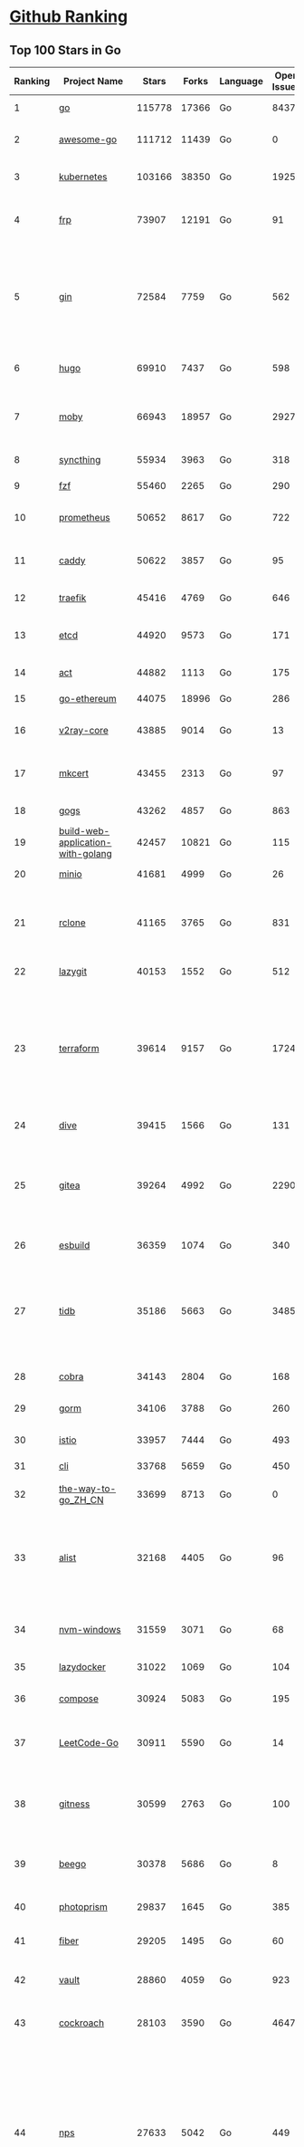[Github Ranking](../README.md)
==========

## Top 100 Stars in Go

| Ranking | Project Name | Stars | Forks | Language | Open Issues | Description | Last Commit |
| ------- | ------------ | ----- | ----- | -------- | ----------- | ----------- | ----------- |
| 1 | [go](https://github.com/golang/go) | 115778 | 17366 | Go | 8437 | The Go programming language | 2023-11-18T04:13:56Z |
| 2 | [awesome-go](https://github.com/avelino/awesome-go) | 111712 | 11439 | Go | 0 | A curated list of awesome Go frameworks, libraries and software | 2023-11-17T12:59:48Z |
| 3 | [kubernetes](https://github.com/kubernetes/kubernetes) | 103166 | 38350 | Go | 1925 | Production-Grade Container Scheduling and Management | 2023-11-18T06:53:15Z |
| 4 | [frp](https://github.com/fatedier/frp) | 73907 | 12191 | Go | 91 | A fast reverse proxy to help you expose a local server behind a NAT or firewall to the internet. | 2023-11-17T10:55:53Z |
| 5 | [gin](https://github.com/gin-gonic/gin) | 72584 | 7759 | Go | 562 | Gin is a HTTP web framework written in Go (Golang). It features a Martini-like API with much better performance -- up to 40 times faster. If you need smashing performance, get yourself some Gin. | 2023-11-17T11:40:31Z |
| 6 | [hugo](https://github.com/gohugoio/hugo) | 69910 | 7437 | Go | 598 | The world’s fastest framework for building websites. | 2023-11-17T19:19:10Z |
| 7 | [moby](https://github.com/moby/moby) | 66943 | 18957 | Go | 2927 | The Moby Project - a collaborative project for the container ecosystem to assemble container-based systems | 2023-11-16T23:13:30Z |
| 8 | [syncthing](https://github.com/syncthing/syncthing) | 55934 | 3963 | Go | 318 | Open Source Continuous File Synchronization | 2023-11-17T09:56:44Z |
| 9 | [fzf](https://github.com/junegunn/fzf) | 55460 | 2265 | Go | 290 | :cherry_blossom: A command-line fuzzy finder | 2023-11-17T10:20:53Z |
| 10 | [prometheus](https://github.com/prometheus/prometheus) | 50652 | 8617 | Go | 722 | The Prometheus monitoring system and time series database. | 2023-11-17T19:20:06Z |
| 11 | [caddy](https://github.com/caddyserver/caddy) | 50622 | 3857 | Go | 95 | Fast and extensible multi-platform HTTP/1-2-3 web server with automatic HTTPS | 2023-11-17T09:26:49Z |
| 12 | [traefik](https://github.com/traefik/traefik) | 45416 | 4769 | Go | 646 | The Cloud Native Application Proxy | 2023-11-17T15:30:06Z |
| 13 | [etcd](https://github.com/etcd-io/etcd) | 44920 | 9573 | Go | 171 | Distributed reliable key-value store for the most critical data of a distributed system | 2023-11-17T23:17:43Z |
| 14 | [act](https://github.com/nektos/act) | 44882 | 1113 | Go | 175 | Run your GitHub Actions locally 🚀 | 2023-11-15T00:12:35Z |
| 15 | [go-ethereum](https://github.com/ethereum/go-ethereum) | 44075 | 18996 | Go | 286 | Official Go implementation of the Ethereum protocol | 2023-11-18T07:39:26Z |
| 16 | [v2ray-core](https://github.com/v2ray/v2ray-core) | 43885 | 9014 | Go | 13 | A platform for building proxies to bypass network restrictions. | 2023-11-16T03:42:53Z |
| 17 | [mkcert](https://github.com/FiloSottile/mkcert) | 43455 | 2313 | Go | 97 | A simple zero-config tool to make locally trusted development certificates with any names you'd like. | 2023-11-03T20:20:49Z |
| 18 | [gogs](https://github.com/gogs/gogs) | 43262 | 4857 | Go | 863 | Gogs is a painless self-hosted Git service | 2023-11-18T00:20:20Z |
| 19 | [build-web-application-with-golang](https://github.com/astaxie/build-web-application-with-golang) | 42457 | 10821 | Go | 115 | A golang ebook intro how to build a web with golang | 2023-09-26T05:49:16Z |
| 20 | [minio](https://github.com/minio/minio) | 41681 | 4999 | Go | 26 | High Performance Object Storage for AI | 2023-11-18T08:28:18Z |
| 21 | [rclone](https://github.com/rclone/rclone) | 41165 | 3765 | Go | 831 | "rsync for cloud storage" - Google Drive, S3, Dropbox, Backblaze B2, One Drive, Swift, Hubic, Wasabi, Google Cloud Storage, Yandex Files | 2023-11-16T17:15:00Z |
| 22 | [lazygit](https://github.com/jesseduffield/lazygit) | 40153 | 1552 | Go | 512 | simple terminal UI for git commands | 2023-11-18T09:48:35Z |
| 23 | [terraform](https://github.com/hashicorp/terraform) | 39614 | 9157 | Go | 1724 | Terraform enables you to safely and predictably create, change, and improve infrastructure. It is a source-available tool that codifies APIs into declarative configuration files that can be shared amongst team members, treated as code, edited, reviewed, and versioned. | 2023-11-18T05:23:39Z |
| 24 | [dive](https://github.com/wagoodman/dive) | 39415 | 1566 | Go | 131 | A tool for exploring each layer in a docker image | 2023-11-04T09:41:27Z |
| 25 | [gitea](https://github.com/go-gitea/gitea) | 39264 | 4992 | Go | 2290 | Git with a cup of tea! Painless self-hosted all-in-one software development service, including Git hosting, code review, team collaboration, package registry and CI/CD | 2023-11-18T07:09:47Z |
| 26 | [esbuild](https://github.com/evanw/esbuild) | 36359 | 1074 | Go | 340 | An extremely fast bundler for the web | 2023-11-14T17:09:45Z |
| 27 | [tidb](https://github.com/pingcap/tidb) | 35186 | 5663 | Go | 3485 | TiDB is an open-source, cloud-native, distributed, MySQL-Compatible database for elastic scale and real-time analytics. Try AI-powered Chat2Query free at : https://tidbcloud.com/free-trial | 2023-11-18T08:10:10Z |
| 28 | [cobra](https://github.com/spf13/cobra) | 34143 | 2804 | Go | 168 | A Commander for modern Go CLI interactions | 2023-11-15T15:49:42Z |
| 29 | [gorm](https://github.com/go-gorm/gorm) | 34106 | 3788 | Go | 260 | The fantastic ORM library for Golang, aims to be developer friendly | 2023-11-15T13:32:56Z |
| 30 | [istio](https://github.com/istio/istio) | 33957 | 7444 | Go | 493 | Connect, secure, control, and observe services. | 2023-11-18T07:55:28Z |
| 31 | [cli](https://github.com/cli/cli) | 33768 | 5659 | Go | 450 | GitHub’s official command line tool | 2023-11-17T17:52:03Z |
| 32 | [the-way-to-go_ZH_CN](https://github.com/unknwon/the-way-to-go_ZH_CN) | 33699 | 8713 | Go | 0 | 《The Way to Go》中文译本，中文正式名《Go 入门指南》 | 2023-08-12T01:54:36Z |
| 33 | [alist](https://github.com/alist-org/alist) | 32168 | 4405 | Go | 96 | 🗂️A file list/WebDAV program that supports multiple storages, powered by Gin and Solidjs. / 一个支持多存储的文件列表/WebDAV程序，使用 Gin 和 Solidjs。 | 2023-11-18T03:01:23Z |
| 34 | [nvm-windows](https://github.com/coreybutler/nvm-windows) | 31559 | 3071 | Go | 68 | A node.js version management utility for Windows. Ironically written in Go. | 2023-11-07T18:23:21Z |
| 35 | [lazydocker](https://github.com/jesseduffield/lazydocker) | 31022 | 1069 | Go | 104 | The lazier way to manage everything docker | 2023-10-30T15:37:55Z |
| 36 | [compose](https://github.com/docker/compose) | 30924 | 5083 | Go | 195 | Define and run multi-container applications with Docker | 2023-11-17T15:31:52Z |
| 37 | [LeetCode-Go](https://github.com/halfrost/LeetCode-Go) | 30911 | 5590 | Go | 14 | ✅ Solutions to LeetCode by Go, 100% test coverage, runtime beats 100% / LeetCode 题解 | 2023-10-11T23:26:58Z |
| 38 | [gitness](https://github.com/harness/gitness) | 30599 | 2763 | Go | 100 | Gitness is an Open Source developer platform with Source Control management, Continuous Integration and Continuous Delivery. | 2023-11-18T00:51:27Z |
| 39 | [beego](https://github.com/beego/beego) | 30378 | 5686 | Go | 8 | beego is an open-source, high-performance web framework for the Go programming language. | 2023-11-18T07:42:34Z |
| 40 | [photoprism](https://github.com/photoprism/photoprism) | 29837 | 1645 | Go | 385 | AI-Powered Photos App for the Decentralized Web 🌈💎✨ | 2023-11-16T14:34:19Z |
| 41 | [fiber](https://github.com/gofiber/fiber) | 29205 | 1495 | Go | 60 | ⚡️ Express inspired web framework written in Go | 2023-11-18T00:15:39Z |
| 42 | [vault](https://github.com/hashicorp/vault) | 28860 | 4059 | Go | 923 | A tool for secrets management, encryption as a service, and privileged access management | 2023-11-18T09:17:00Z |
| 43 | [cockroach](https://github.com/cockroachdb/cockroach) | 28103 | 3590 | Go | 4647 | CockroachDB - the open source, cloud-native distributed SQL database. | 2023-11-18T08:31:16Z |
| 44 | [nps](https://github.com/ehang-io/nps) | 27633 | 5042 | Go | 449 | 一款轻量级、高性能、功能强大的内网穿透代理服务器。支持tcp、udp、socks5、http等几乎所有流量转发，可用来访问内网网站、本地支付接口调试、ssh访问、远程桌面，内网dns解析、内网socks5代理等等……，并带有功能强大的web管理端。a lightweight, high-performance, powerful intranet penetration proxy server, with a powerful web management terminal. | 2023-09-25T03:11:16Z |
| 45 | [minikube](https://github.com/kubernetes/minikube) | 27525 | 4782 | Go | 923 | Run Kubernetes locally | 2023-11-17T21:43:44Z |
| 46 | [consul](https://github.com/hashicorp/consul) | 27287 | 4426 | Go | 1108 | Consul is a distributed, highly available, and data center aware solution to connect and configure applications across dynamic, distributed infrastructure. | 2023-11-18T01:57:37Z |
| 47 | [portainer](https://github.com/portainer/portainer) | 27120 | 2282 | Go | 340 | Making Docker and Kubernetes management easy. | 2023-11-17T01:35:48Z |
| 48 | [echo](https://github.com/labstack/echo) | 27059 | 2231 | Go | 50 | High performance, minimalist Go web framework | 2023-11-11T10:32:46Z |
| 49 | [pocketbase](https://github.com/pocketbase/pocketbase) | 26830 | 1127 | Go | 38 | Open Source realtime backend in 1 file | 2023-11-11T11:07:29Z |
| 50 | [go-zero](https://github.com/zeromicro/go-zero) | 26326 | 3718 | Go | 330 | A cloud-native Go microservices framework with cli tool for productivity. | 2023-11-17T19:18:39Z |
| 51 | [v2ray-core](https://github.com/v2fly/v2ray-core) | 25631 | 4285 | Go | 34 | A platform for building proxies to bypass network restrictions. | 2023-11-16T01:59:57Z |
| 52 | [kit](https://github.com/go-kit/kit) | 25618 | 2479 | Go | 35 | A standard library for microservices. | 2023-11-11T14:47:21Z |
| 53 | [helm](https://github.com/helm/helm) | 25232 | 6922 | Go | 282 | The Kubernetes Package Manager | 2023-11-16T21:58:41Z |
| 54 | [croc](https://github.com/schollz/croc) | 25039 | 1028 | Go | 119 | Easily and securely send things from one computer to another :crocodile: :package: | 2023-11-13T22:35:39Z |
| 55 | [k3s](https://github.com/k3s-io/k3s) | 24981 | 2154 | Go | 153 | Lightweight Kubernetes | 2023-11-18T07:31:03Z |
| 56 | [viper](https://github.com/spf13/viper) | 24531 | 2021 | Go | 382 | Go configuration with fangs | 2023-11-16T17:43:24Z |
| 57 | [iris](https://github.com/kataras/iris) | 24472 | 2494 | Go | 94 | The fastest HTTP/2 Go Web Framework. New, modern and easy to learn. Fast development with Code you control. Unbeatable cost-performance ratio :rocket: | 2023-11-17T11:04:10Z |
| 58 | [milvus](https://github.com/milvus-io/milvus) | 24095 | 2605 | Go | 464 | A cloud-native vector database, storage for next generation AI applications | 2023-11-18T09:51:34Z |
| 59 | [nsq](https://github.com/nsqio/nsq) | 23921 | 2900 | Go | 51 | A realtime distributed messaging platform | 2023-11-14T10:38:59Z |
| 60 | [faas](https://github.com/openfaas/faas) | 23691 | 1887 | Go | 27 | OpenFaaS - Serverless Functions Made Simple | 2023-11-02T15:54:25Z |
| 61 | [logrus](https://github.com/sirupsen/logrus) | 23429 | 2315 | Go | 4 | Structured, pluggable logging for Go. | 2023-11-18T09:46:02Z |
| 62 | [Wox](https://github.com/Wox-launcher/Wox) | 23422 | 2372 | Go | 318 | A cross-platform launcher that simply works | 2023-11-18T05:38:30Z |
| 63 | [ngrok](https://github.com/inconshreveable/ngrok) | 23326 | 4334 | Go | 232 | Introspected tunnels to localhost | 2023-09-27T10:24:46Z |
| 64 | [docker_practice](https://github.com/yeasy/docker_practice) | 23122 | 5615 | Go | 5 | Learn and understand Docker&Container technologies, with real DevOps practice! | 2023-10-25T21:40:38Z |
| 65 | [go-patterns](https://github.com/tmrts/go-patterns) | 23112 | 2152 | Go | 17 | Curated list of Go design patterns, recipes and idioms | 2023-10-01T05:09:32Z |
| 66 | [micro](https://github.com/zyedidia/micro) | 23013 | 1165 | Go | 735 | A modern and intuitive terminal-based text editor | 2023-11-14T15:51:44Z |
| 67 | [k9s](https://github.com/derailed/k9s) | 22833 | 1460 | Go | 444 | 🐶 Kubernetes CLI To Manage Your Clusters In Style! | 2023-11-18T00:45:51Z |
| 68 | [dapr](https://github.com/dapr/dapr) | 22589 | 1772 | Go | 389 | Dapr is a portable, event-driven, runtime for building distributed applications across cloud and edge. | 2023-11-18T09:23:06Z |
| 69 | [hub](https://github.com/mislav/hub) | 22564 | 2418 | Go | 238 | A command-line tool that makes git easier to use with GitHub. | 2023-11-13T19:50:33Z |
| 70 | [lux](https://github.com/iawia002/lux) | 22540 | 2606 | Go | 458 | 👾 Fast and simple video download library and CLI tool written in Go | 2023-11-06T05:54:09Z |
| 71 | [vegeta](https://github.com/tsenart/vegeta) | 22122 | 1366 | Go | 58 | HTTP load testing tool and library. It's over 9000! | 2023-11-13T16:54:56Z |
| 72 | [k6](https://github.com/grafana/k6) | 22001 | 1155 | Go | 395 | A modern load testing tool, using Go and JavaScript - https://k6.io | 2023-11-17T13:47:38Z |
| 73 | [fyne](https://github.com/fyne-io/fyne) | 21834 | 1270 | Go | 583 | Cross platform GUI toolkit in Go inspired by Material Design | 2023-11-18T04:45:11Z |
| 74 | [rancher](https://github.com/rancher/rancher) | 21781 | 2917 | Go | 2685 | Complete container management platform | 2023-11-18T04:38:55Z |
| 75 | [kratos](https://github.com/go-kratos/kratos) | 21684 | 3951 | Go | 28 | Your ultimate Go microservices framework for the cloud-native era. | 2023-11-17T11:31:48Z |
| 76 | [restic](https://github.com/restic/restic) | 21642 | 1386 | Go | 407 | Fast, secure, efficient backup program | 2023-11-14T12:01:13Z |
| 77 | [filebrowser](https://github.com/filebrowser/filebrowser) | 21422 | 2536 | Go | 53 | 📂 Web File Browser | 2023-11-15T14:39:12Z |
| 78 | [delve](https://github.com/go-delve/delve) | 21308 | 2134 | Go | 91 | Delve is a debugger for the Go programming language. | 2023-11-17T15:27:18Z |
| 79 | [harbor](https://github.com/goharbor/harbor) | 21219 | 4490 | Go | 556 | An open source trusted cloud native registry project that stores, signs, and scans content. | 2023-11-17T17:31:48Z |
| 80 | [colly](https://github.com/gocolly/colly) | 21164 | 1676 | Go | 141 | Elegant Scraper and Crawler Framework for Golang | 2023-11-12T11:52:17Z |
| 81 | [go-micro](https://github.com/go-micro/go-micro) | 20972 | 2352 | Go | 84 | A Go microservices framework | 2023-10-30T15:37:14Z |
| 82 | [cli](https://github.com/urfave/cli) | 20947 | 1698 | Go | 42 | A simple, fast, and fun package for building command line apps in Go | 2023-10-11T00:53:00Z |
| 83 | [testify](https://github.com/stretchr/testify) | 20942 | 1524 | Go | 263 | A toolkit with common assertions and mocks that plays nicely with the standard library | 2023-11-14T13:57:32Z |
| 84 | [bubbletea](https://github.com/charmbracelet/bubbletea) | 20853 | 642 | Go | 53 | A powerful little TUI framework 🏗 | 2023-11-15T18:13:05Z |
| 85 | [loki](https://github.com/grafana/loki) | 20561 | 3033 | Go | 1098 | Like Prometheus, but for logs. | 2023-11-18T07:58:48Z |
| 86 | [learn-go-with-tests](https://github.com/quii/learn-go-with-tests) | 20479 | 2699 | Go | 39 | Learn Go with test-driven development | 2023-11-10T20:55:38Z |
| 87 | [fasthttp](https://github.com/valyala/fasthttp) | 20368 | 1695 | Go | 71 | Fast HTTP package for Go. Tuned for high performance. Zero memory allocations in hot paths. Up to 10x faster than net/http | 2023-11-17T17:45:34Z |
| 88 | [memos](https://github.com/usememos/memos) | 20269 | 1479 | Go | 194 | A privacy-first, lightweight note-taking service. Easily capture and share your great thoughts. | 2023-11-18T04:49:50Z |
| 89 | [websocket](https://github.com/gorilla/websocket) | 20182 | 3453 | Go | 33 | Package gorilla/websocket is a fast, well-tested and widely used WebSocket implementation for Go. | 2023-11-14T05:35:31Z |
| 90 | [zap](https://github.com/uber-go/zap) | 20013 | 1437 | Go | 101 | Blazing fast, structured, leveled logging in Go. | 2023-11-14T23:26:28Z |
| 91 | [dgraph](https://github.com/dgraph-io/dgraph) | 19743 | 1502 | Go | 213 | The high-performance database for modern applications | 2023-10-30T15:46:32Z |
| 92 | [podman](https://github.com/containers/podman) | 19723 | 2101 | Go | 449 | Podman: A tool for managing OCI containers and pods. | 2023-11-18T04:46:11Z |
| 93 | [mux](https://github.com/gorilla/mux) | 19479 | 1820 | Go | 11 | Package gorilla/mux is a powerful HTTP router and URL matcher for building Go web servers with 🦍 | 2023-11-16T18:56:17Z |
| 94 | [Cloudreve](https://github.com/cloudreve/Cloudreve) | 19362 | 3194 | Go | 200 | 🌩支持多家云存储的云盘系统 (Self-hosted file management and sharing system, supports multiple storage providers) | 2023-11-13T10:00:45Z |
| 95 | [trivy](https://github.com/aquasecurity/trivy) | 19345 | 1959 | Go | 159 | Find vulnerabilities, misconfigurations, secrets, SBOM in containers, Kubernetes, code repositories, clouds and more | 2023-11-18T06:15:28Z |
| 96 | [AdGuardHome](https://github.com/AdguardTeam/AdGuardHome) | 19308 | 1568 | Go | 901 | Network-wide ads & trackers blocking DNS server | 2023-11-17T13:59:10Z |
| 97 | [wails](https://github.com/wailsapp/wails) | 19134 | 959 | Go | 187 | Create beautiful applications using Go | 2023-11-18T04:43:00Z |
| 98 | [grpc-go](https://github.com/grpc/grpc-go) | 19123 | 4190 | Go | 118 | The Go language implementation of gRPC. HTTP/2 based RPC | 2023-11-17T16:12:36Z |
| 99 | [Xray-core](https://github.com/XTLS/Xray-core) | 19027 | 3254 | Go | 394 | Xray, Penetrates Everything. Also the best v2ray-core, with XTLS support. Fully compatible configuration. | 2023-11-18T09:49:22Z |
| 100 | [gin-vue-admin](https://github.com/flipped-aurora/gin-vue-admin) | 18719 | 5649 | Go | 32 | 基于vite+vue3+gin搭建的开发基础平台（支持TS,JS混用），集成jwt鉴权，权限管理，动态路由，显隐可控组件，分页封装，多点登录拦截，资源权限，上传下载，代码生成器，表单生成器,chatGPT自动查表等开发必备功能。 | 2023-11-18T04:58:58Z |

